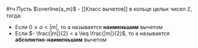#тч 
Пусть $\overline{a_m}$ - [[Класс вычетов]] в кольце целых чисел $\mathbb{Z}$, тогда:
- Если $0 \leq a < |m|$, то a называется **наименьшим** вычетом
- Если $- \frac{|m|}{2} < a \leq \frac{|m|}{2}$, то a называется **абсолютно-наименьшим** вычетом